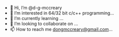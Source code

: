 - 👋 Hi, I’m @d-g-mccreary
- 👀 I’m interested in 64/32 bit c/c++ programming...
- 🌱 I’m currently learning ...
- 💞️ I’m looking to collaborate on ...
- 📫 How to reach me dongmccreary@gmail.com...

<!---
d-g-mccreary/d-g-mccreary is a ✨ special ✨ repository because its `README.md` (this file) appears on your GitHub profile.
You can click the Preview link to take a look at your changes.
--->

